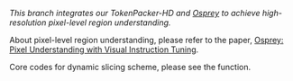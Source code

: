 
*This branch integrates our TokenPacker-HD and [Osprey](https://github.com/CircleRadon/Osprey) to achieve high-resolution pixel-level region understanding.*

About pixel-level region understanding, please refer to the paper, [Osprey: Pixel Understanding with Visual Instruction Tuning](https://arxiv.org/pdf/2312.10032).


Core codes for dynamic slicing scheme, please see the function.





